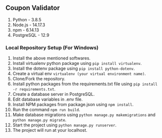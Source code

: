 ## Coupon Validator

1. Python - 3.8.5
3. Node.js - 14.17.3
4. npm - 6.14.13
5. PostgreSQL - 12.9

### Local Repository Setup (For Windows)

1. Install the above mentioned softwares.
2. Install virtualenv python package using `pip install virtualenv`.
3. Install the dotenv package using `pip install python-dotenv`.
4. Create a virtual env `virtualenv (your virtual environment name)`.
5. Clone/Fork the repository.
6. Install python packages from the requirements.txt file using `pip install -r requirements.txt`.
7. Create a database server in PostgreSQL.
8. Edit database variables in .env file.
9. Install NPM packages from package.json using `npm install`.
10. Run the command `npm run build`.
11. Make database migrations using `python manage.py makemigrations` and `python manage.py migrate`.
12. Start the project using `python manage.py runserver`.
13. The project will run at your localhost.
